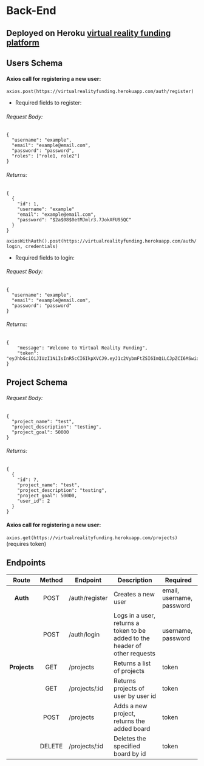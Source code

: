 # Back-End

## Deployed on Heroku [virtual reality funding platform](https://virtualrealityfunding.herokuapp.com/)

## Users Schema

#### Axios call for registering a new user:

`axios.post(https://virtualrealityfunding.herokuapp.com/auth/register)`

- Required fields to register:

###### Request Body:

```
{
  "username": "example",
  "email": "example@email.com",
  "password": "password",
  "roles": ["role1, role2"]
}
```

###### Returns:

```
{
  {
    "id": 1,
    "username": "example"
    "email": "example@email.com",
    "password": "$2a$08$0etMJmlr3.7JokXFU95QC"
  }
}
```

`axiosWithAuth().post(https://virtualrealityfunding.herokuapp.com/auth/login, credentials)`

- Required fields to login:

###### Request Body:

```
{
  "username": "example",
  "email": "example@email.com",
  "password": "password"
}
```

###### Returns:

```
{
    "message": "Welcome to Virtual Reality Funding",
    "token": "eyJhbGciOiJIUzI1NiIsInR5cCI6IkpXVCJ9.eyJ1c2VybmFtZSI6ImQiLCJpZCI6MSwiaWF0IjoxNjAzMDg0MTc3LCJleHAiOjE2MDMxMTI5Nzd9"
}
```

## Project Schema

###### Request Body:

```
{
  "project_name": "test",
  "project_description": "testing",
  "project_goal": 50000
}
```

###### Returns:

```
{
  {
    "id": 7,
    "project_name": "test",
    "project_description": "testing",
    "project_goal": 50000,
    "user_id": 2
  }
}
```

#### Axios call for registering a new user:

`axios.get(https://virtualrealityfunding.herokuapp.com/projects)` (requires token)

## Endpoints

|    Route     | Method | Endpoint       | Description                                                                 | Required                  |
| :----------: | :----: | -------------- | --------------------------------------------------------------------------- | ------------------------- |
|   **Auth**   |  POST  | /auth/register | Creates a new user                                                          | email, username, password |
|              |  POST  | /auth/login    | Logs in a user, returns a token to be added to the header of other requests | username, password        |
| **Projects** |  GET   | /projects      | Returns a list of projects                                                  | token                     |
|              |  GET   | /projects/:id  | Returns projects of user by user id                                         | token                     |
|              |  POST  | /projects      | Adds a new project, returns the added board                                 | token                     |
|              | DELETE | /projects/:id  | Deletes the specified board by id                                           | token                     |
